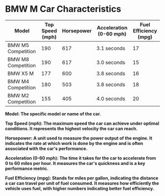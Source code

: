 # BMW M Car Characteristics

| Model              | Top Speed (mph) | Horsepower | Acceleration (0-60 mph) | Fuel Efficiency (mpg) |
|--------------------|-----------------|------------|-------------------------|-----------------------|
| BMW M5 Competition | 190             | 617        | 3.1 seconds             | 17                    |
| BMW M8 Competition | 190             | 617        | 3.0 seconds             | 15                    |
| BMW X5 M           | 177             | 600        | 3.8 seconds             | 16                    |
| BMW M4 Competition | 180             | 503        | 3.8 seconds             | 18                    |
| BMW M2 Competition | 155             | 405        | 4.0 seconds             | 20                    |

**Model: The specific model or name of the car.**

**Top Speed (mph): The maximum speed the car can achieve under optimal conditions. It represents the highest velocity the car can reach.**

**Horsepower: A unit used to measure the power output of the engine. It indicates the rate at which work is done by the engine and is often associated with the car's performance.**

**Acceleration (0-60 mph): The time it takes for the car to accelerate from 0 to 60 miles per hour. It measures the car's quickness and is a key performance metric.**

**Fuel Efficiency (mpg): Stands for miles per gallon, indicating the distance a car can travel per unit of fuel consumed. It measures how efficiently the vehicle uses fuel, with higher numbers indicating better fuel efficiency.**